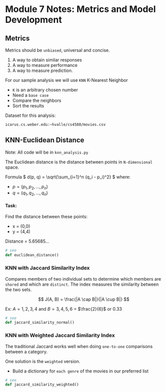 # Module 7 Notes: Metrics and Model Development

## Metrics

Metrics should be `unbiased`, universal and concise.

1. A way to obtain similar responses
2. A way to measure performance
3. A way to measure prediction.

For our sample analysis we will use `KNN` K-Nearest Neighbor
- `K` is an arbitrary chosen number
- Need a `base case`
- Compare the neighbors
- Sort the results

Dataset for this analysis: 
```bash
icarus.cs.weber.edu:~hvalle/cs4580/movies.csv
```

## KNN-Euclidean Distance

Note: All code will be in `knn_analysis.py`


The Euclidean distance is the distance between points in `N-dimensional` space.

Formula
$
d(p, q) = \sqrt{\sum_{i=1}^n (q_i - p_i)^2}
$
where:
- $p = (p_1, p_2, \dots, p_n)$
- $q = (q_1, q_2, \dots, q_n)$

#### Task: 
Find the distance between these points:
- x = (0,0)
- y = (4,4)

Distance = 5.65685...

```python
# see
def euclidean_distance()
```

### KNN with Jaccard Similarity Index
Compares members of two individual sets to determine which members are `shared` and which are `distinct`. The index measures the similarity between the two sets. 

$$
J(A, B) = \frac{|A \cap B|}{|A \cup B|}
$$

Ex: $A = {1, 2, 3, 4}$ and $B = {3, 4, 5, 6}$ = $\frac{2}{6}$ or $0.33$

```python
# see
def jaccard_similarity_normal()
```

### KNN with Weighted Jaccard Similarity Index
The traditional Jaccard works well when doing `one-to-one` comparisons between a category. 

One solution is the `weighted` version. 
- Build a dictionary for `each genre` of the movies in our preferred list 

```python
# see
def jaccard_similarity_weighted()
```